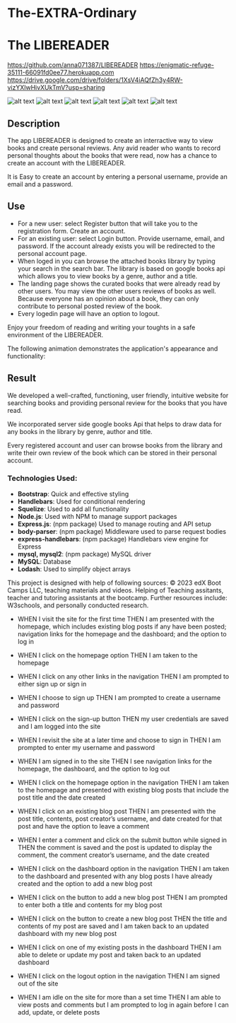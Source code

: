 # The-EXTRA-Ordinary

# The LIBEREADER


https://github.com/anna071387/LIBEREADER
https://enigmatic-refuge-35111-66091fd0ee77.herokuapp.com
https://drive.google.com/drive/folders/1XsV4iAQfZh3y4RW-vizYXlwHivXUkTmV?usp=sharing

![alt text](./public/images/LOGO-01.png)
![alt text](./public/images/libereader-01.jpg)
![alt text](./public/images/libereaderLogin-01.jpg)
![alt text](./public/images/libereaderLogedinReview-01.jpg)
![alt text](./public/images/libereader.jpg)
![alt text](./public/images/DeployedWorkBench.jpg)


## Description
The app LIBEREADER is designed to create an interractive way to view books and create personal reviews. 
Any avid reader who wants to record personal thoughts about the books that were read, now has a chance to create an account with the LIBEREADER. 

It is Easy to create an account by entering a personal username, provide an email and a password.  



## Use
*   For a new user: select Register button that will take you to the registration form. Create an account.
*   For an existing user: select Login button. Provide username, email, and password. If the account already exists you will be redirected to the personal account page. 
*	When loged in you can browse the attached books library by typing your search in the search bar. The library is based on google books api which allows you to view books by a genre, author and a title. 
*	The landing page shows the curated books that were already read by other users. You may view the other users reviews of books as well. Because everyone has an opinion about a book, they can only contribute to personal posted review of the book.   
*	Every logedin page will have an option to logout. 
 

Enjoy your freedom of reading and writing your toughts in a safe environment of the LIBEREADER. 

The following animation demonstrates the application's appearance and functionality:


## Result
We developed a well-crafted, functioning, user friendly, intuitive website for searching books and providing personal review for the books that you have read. 

We incorporated server side google books Api that helps to draw data for any books in the library by genre, author and title.

Every registered account and user can browse books from the library and write their own review of the book which can be stored in their personal account.

### Technologies Used:

* **Bootstrap**: Quick and effective styling
* **Handlebars**: Used for conditional rendering
* **Squelize**: Used to add all functionality
* **Node.js**: Used with NPM to manage support packages
* **Express.js**: (npm package) Used to manage routing and API setup
* **body-parser**: (npm package) Middleware used to parse request bodies
* **express-handlebars**: (npm package) Handlebars view engine for Express
* **mysql, mysql2**: (npm package) MySQL driver
* **MySQL**: Database
* **Lodash**: Used to simplify object arrays

This project is designed with help of following sources: 
© 2023 edX Boot Camps LLC, teaching materials and videos.
Helping of Teaching assitants, teacher and tutoring assistants at the bootcamp. 
Further resources include: W3schools, and personally conducted research.









* WHEN I visit the site for the first time
THEN I am presented with the homepage, which includes existing blog posts if any have been posted;
navigation links for the homepage and the dashboard; 
and the option to log in

* WHEN I click on the homepage option
THEN I am taken to the homepage

* WHEN I click on any other links in the navigation
THEN I am prompted to either sign up or sign in

<!-- User  -->
* WHEN I choose to sign up
THEN I am prompted to create a username and password

<!-- User -->
* WHEN I click on the sign-up button
THEN my user credentials are saved and I am logged into the site

<!-- User -->
* WHEN I revisit the site at a later time and choose to sign in
THEN I am prompted to enter my username and password

* WHEN I am signed in to the site
THEN I see navigation links for the homepage, the dashboard, and the option to log out

* WHEN I click on the homepage option in the navigation
THEN I am taken to the homepage and presented with existing blog posts that include the post title and the date created

* WHEN I click on an existing blog post
THEN I am presented with the post title, contents, post creator’s username, and date created for that post and have the option to leave a comment

* WHEN I enter a comment and click on the submit button while signed in
THEN the comment is saved and the post is updated to display the comment, the comment creator’s username, and the date created


* WHEN I click on the dashboard option in the navigation
THEN I am taken to the dashboard and presented with any blog posts I have already created and the option to add a new blog post

* WHEN I click on the button to add a new blog post
THEN I am prompted to enter both a title and contents for my blog post

* WHEN I click on the button to create a new blog post
THEN the title and contents of my post are saved and I am taken back to an updated dashboard with my new blog post

* WHEN I click on one of my existing posts in the dashboard
THEN I am able to delete or update my post and taken back to an updated dashboard

* WHEN I click on the logout option in the navigation
THEN I am signed out of the site

* WHEN I am idle on the site for more than a set time
THEN I am able to view posts and comments but I am prompted to log in again before I can add, update, or delete posts